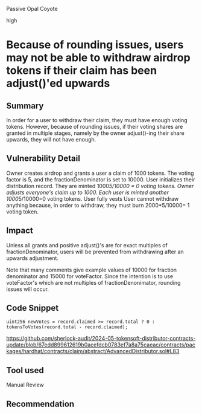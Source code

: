 Passive Opal Coyote

high

# Because of rounding issues, users may not be able to withdraw airdrop tokens if their claim has been adjust()'ed upwards

## Summary

In order for a user to withdraw their claim, they must have enough voting tokens. However, because of rounding issues, if their voting shares are granted in multiple stages, namely by the owner adjust()-ing their share upwards, they will not have enough.


## Vulnerability Detail

Owner creates airdrop and grants a user a claim of 1000 tokens. The voting factor is 5, and the fractionDenominator is set to 10000.
User initializes their distribution record. They are minted 1000*5/10000 = 0 voting tokens.
Owner adjusts everyone's claim up to 1000. Each user is minted another 1000*5/10000=0 voting tokens.
User fully vests
User cannot withdraw anything because, in order to withdraw, they must burn 2000*5/10000= 1 voting token.

## Impact

Unless all grants and positive adjust()'s are for exact multiples of fractionDenominator, users will be prevented from withdrawing after an upwards adjustment.

Note that many comments give example values of 10000 for fraction denominator and 15000 for voteFactor. Since the intention is to use voteFactor's which are not multiples of fractionDenonimator, rounding issues will occur.

## Code Snippet

    uint256 newVotes = record.claimed >= record.total ? 0 : tokensToVotes(record.total - record.claimed);

https://github.com/sherlock-audit/2024-05-tokensoft-distributor-contracts-update/blob/67edd899612619b0acefdcb0783ef7a8a75caeac/contracts/packages/hardhat/contracts/claim/abstract/AdvancedDistributor.sol#L83

## Tool used

Manual Review

## Recommendation
